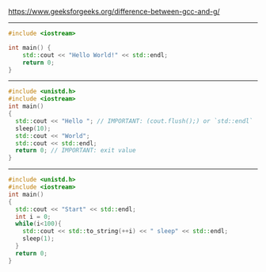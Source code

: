 https://www.geeksforgeeks.org/difference-between-gcc-and-g/

------------------------------------------------------
```cpp
#include <iostream>

int main() {
    std::cout << "Hello World!" << std::endl;
    return 0;
}
```

------------------------------------------------------
```cpp
#include <unistd.h>
#include <iostream>
int main()
{
  std::cout << "Hello "; // IMPORTANT: (cout.flush();) or `std::endl`
  sleep(10);
  std::cout << "World";
  std::cout << std::endl;
  return 0; // IMPORTANT: exit value
}
```

-------------------------------------------------------
```cpp
#include <unistd.h>
#include <iostream>
int main()
{
  std::cout << "Start" << std::endl;
  int i = 0;
  while(i<100){
    std::cout << std::to_string(++i) << " sleep" << std::endl;
    sleep(1);
  }
  return 0;
}
```